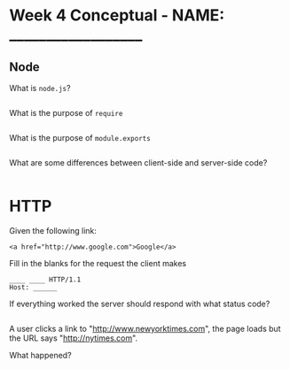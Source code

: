 # Week 4 Conceptual - NAME: __________________

## Node

What is `node.js`?

```

```

What is the purpose of `require`

```

```

What is the purpose of `module.exports`

```

```

What are some differences between client-side and server-side code?

```

```

# HTTP

Given the following link:

```
<a href="http://www.google.com">Google</a>
```

Fill in the blanks for the request the client makes

```
____ ____ HTTP/1.1
Host: ______

```

If everything worked the server should respond with what status code?

```

```

A user clicks a link to "http://www.newyorktimes.com", the page loads but the URL says 
"http://nytimes.com".

What happened?

```




```

